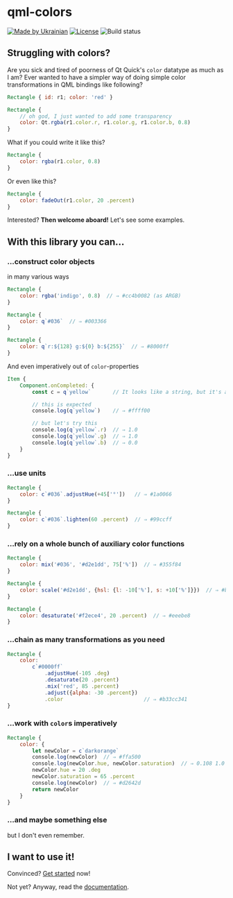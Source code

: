 # qml-colors

[![Made by Ukrainian](https://img.shields.io/static/v1?label=Made%20by&message=Ukrainian&labelColor=1f5fb2&color=fad247&style=flat-square)](https://github.com/GooRoo/ukrainian-shields)
[![License](https://img.shields.io/github/license/GooRoo/qml-colors?style=flat-square)](LICENSE)
![Build status](https://img.shields.io/github/checks-status/GooRoo/qml-colors/main?style=flat-square)

## Struggling with colors?

Are you sick and tired of poorness of Qt Quick's `color` datatype as much as I am? Ever wanted to have a simpler way of doing simple color transformations in QML bindings like following?
```qml hl_lines="5"
Rectangle { id: r1; color: 'red' }

Rectangle {
	// oh god, I just wanted to add some transparency
	color: Qt.rgba(r1.color.r, r1.color.g, r1.color.b, 0.8)
}
```
What if you could write it like this?
```qml
Rectangle {
	color: rgba(r1.color, 0.8)
}
```
Or even like this?
```qml
Rectangle {
	color: fadeOut(r1.color, 20 .percent)
}
```
Interested? **Then welcome aboard!** Let's see some examples.

## With this library you can…

### …construct color objects

in many various ways

```qml
Rectangle {
	color: rgba('indigo', 0.8)  // ⇒ #cc4b0082 (as ARGB)
}
```

```qml
Rectangle {
	color: q`#036`  // ⇒ #003366
}
```

```qml
Rectangle {
	color: q`r:${128} g:${0} b:${255}`  // ⇒ #8000ff
}
```

And even imperatively out of `color`-properties

```qml hl_lines="3"
Item {
	Component.onCompleted: {
		const c = q`yellow`       // It looks like a string, but it's an object!

		// this is expected
		console.log(q`yellow`)    // ⇒ #ffff00

		// but let's try this
		console.log(q`yellow`.r)  // ⇒ 1.0
		console.log(q`yellow`.g)  // ⇒ 1.0
		console.log(q`yellow`.b)  // ⇒ 0.0
	}
}
```

### …use units

```qml
Rectangle {
	color: c`#036`.adjustHue(+45['°'])   // ⇒ #1a0066
}
```
```qml
Rectangle {
	color: c`#036`.lighten(60 .percent)  // ⇒ #99ccff
}
```

### …rely on a whole bunch of auxiliary color functions

```qml
Rectangle {
	color: mix('#036', '#d2e1dd', 75['%'])  // ⇒ #355f84
}
```
```qml
Rectangle {
	color: scale('#d2e1dd', {hsl: {l: -10['%'], s: +10['%']}})  // ⇒ #b3d4cb
}
```
```qml
Rectangle {
	color: desaturate('#f2ece4', 20 .percent)  // ⇒ #eeebe8
}
```

### …chain as many transformations as you need

```qml
Rectangle {
	color:
		c`#0000ff`
			.adjustHue(-105 .deg)
			.desaturate(20 .percent)
			.mix('red', 85 .percent)
			.adjust({alpha: -30 .percent})
			.color                          // ⇒ #b33cc341
}
```

### …work with `color`s imperatively

```qml hl_lines="3 6-7"
Rectangle {
	color: {
		let newColor = c`darkorange`
		console.log(newColor)  // ⇒ #ffa500
		console.log(newColor.hue, newColor.saturation)  // ⇒ 0.108 1.0
		newColor.hue = 20 .deg
		newColor.saturation = 65 .percent
		console.log(newColor)  // ⇒ #d2642d
		return newColor
	}
}
```

### …and maybe something else

but I don't even remember.

## I want to use it!

Convinced? [Get started][get-started] now!

Not yet? Anyway, read the [documentation][get-started].

[get-started]: https://gooroo.github.io/qml-colors/getting-started/why/
